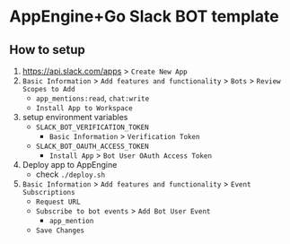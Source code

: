 # AppEngine+Go Slack BOT template

## How to setup

1. https://api.slack.com/apps > `Create New App`
1. `Basic Information` > `Add features and functionality` > `Bots` > `Review Scopes to Add`
    * `app_mentions:read`, `chat:write`
    * `Install App to Workspace`
1. setup environment variables
    * `SLACK_BOT_VERIFICATION_TOKEN`
        * `Basic Information` > `Verification Token`
    * `SLACK_BOT_OAUTH_ACCESS_TOKEN`
        * `Install App` > `Bot User OAuth Access Token`
1. Deploy app to AppEngine
    * check `./deploy.sh`
1. `Basic Information` > `Add features and functionality` > `Event Subscriptions`
    * `Request URL`
    * `Subscribe to bot events` > `Add Bot User Event`
        * `app_mention`
    * `Save Changes`

